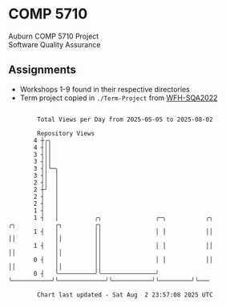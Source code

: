 # COMP 5710
Auburn COMP 5710 Project  
Software Quality Assurance

## Assignments
- Workshops 1-9 found in their respective directories
- Term project copied in `./Term-Project` from [WFH-SQA2022](https://github.com/wumphlett/WFH-SQA2022-AUBURN)

```

        Total Views per Day from 2025-05-05 to 2025-08-02

        Repository Views
       4 ┼╭╮
       4 ┤││
       3 ┤││
       3 ┤││
       3 ┤│╰─╮
       3 ┤│  │
       2 ┤│  │
       2 ┼╯  │
       2 ┤   │
       2 ┤   │
       1 ┤   │
       1 ┤   │          ╭╮               ╭─╮           ╭╮             ╭╮           ╭╮         ╭╮
       1 ┤   │          ││               │ │           ││             ││           ││         ││
       1 ┤   │          ││               │ │           ││             ││           ││         ││
       0 ┤   │          ││               │ │           ││             ││           ││         ││
       0 ┤   ╰──────────╯╰───────────────╯ ╰───────────╯╰─────────────╯╰───────────╯╰─────────╯╰───

        Chart last updated - Sat Aug  2 23:57:08 2025 UTC
        
```
